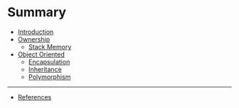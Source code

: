 # Summary

- [Introduction](./introduction.md)
- [Ownership](./ownership/introduction.md)
  - [Stack Memory]()
- [Object Oriented](./object-oriented/introduction.md)
  - [Encapsulation](./object-oriented/ecapsulation.md)
  - [Inheritance]()
  - [Polymorphism]()

---

- [References](./references.md)
